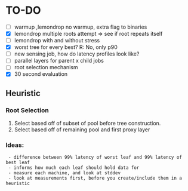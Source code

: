 # TO-DO

- [ ] warmup ,lemondrop no warmup, extra flag to binaries
- [X] lemondrop multiple roots attempt => see if root repeats itself
- [ ] lemondrop with and without stress
- [X] worst tree for every best? R: No, only p90
- [ ] new sensing job, how do latency profiles look like?
- [ ] parallel layers for parent x child jobs
- [ ] root selection mechanism
- [X] 30 second evaluation

## Heuristic

### Root Selection 
1. Select based off of subset of pool before tree construction.
2. Select based off of remaining pool and first proxy layer

### Ideas:
```
 - difference between 99% latency of worst leaf and 99% latency of best leaf
 - informs how much each leaf should hold data for
 - measure each machine, and look at stddev 
 - look at measurements first, before you create/include them in a heuristic
```


